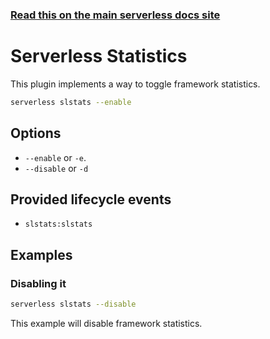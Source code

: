 <!--
title: Serverless Framework Commands - Apache OpenWhisk - Serverless Stats
menuText: serverless stats
menuOrder: 17
description: Enables or disables Serverless Statistic logging within the Serverless Framework.
layout: Doc
-->

<!-- DOCS-SITE-LINK:START automatically generated  -->
### [Read this on the main serverless docs site](https://www.serverless.com/framework/docs/providers/openwhisk/cli-reference/slstats)
<!-- DOCS-SITE-LINK:END -->

# Serverless Statistics

This plugin implements a way to toggle framework statistics.

```bash
serverless slstats --enable
```

## Options
- `--enable` or `-e`.
- `--disable` or `-d`

## Provided lifecycle events
- `slstats:slstats`

## Examples

### Disabling it

```bash
serverless slstats --disable
```

This example will disable framework statistics.
